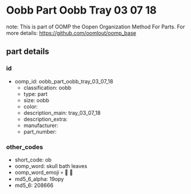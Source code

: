 # Oobb Part Oobb Tray 03 07 18  

note: This is part of OOMP the Oopen Organization Method For Parts. For more details: https://github.com/oomlout/oomp_base

##  part details





### id
* oomp_id: oobb_part_oobb_tray_03_07_18
  * classification: oobb
  * type: part
  * size: oobb
  * color: 
  * description_main: tray_03_07_18
  * description_extra: 
  * manufacturer: 
  * part_number: 

### other_codes
* short_code: ob
* oomp_word: skull bath leaves
* oomp_word_emoji :skull: :bath: :leaves:
* md5_6_alpha: 19opy
* md5_6: 208666